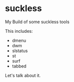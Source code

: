 # suckless
My Build of some suckless tools

This includes:
- dmenu
- dwm
- slstatus
- st
- surf
- tabbed

Let's talk about it.

